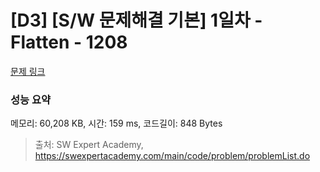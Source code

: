 # [D3] [S/W 문제해결 기본] 1일차 - Flatten - 1208 

[문제 링크](https://swexpertacademy.com/main/code/problem/problemDetail.do?contestProbId=AV139KOaABgCFAYh) 

### 성능 요약

메모리: 60,208 KB, 시간: 159 ms, 코드길이: 848 Bytes



> 출처: SW Expert Academy, https://swexpertacademy.com/main/code/problem/problemList.do